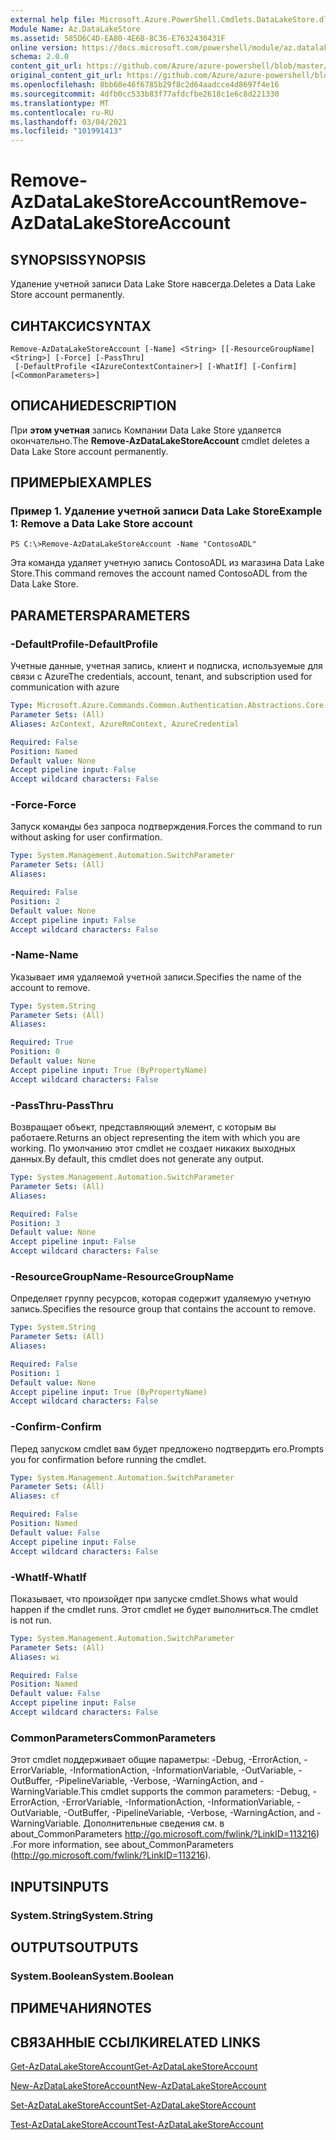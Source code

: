 ```yaml
---
external help file: Microsoft.Azure.PowerShell.Cmdlets.DataLakeStore.dll-Help.xml
Module Name: Az.DataLakeStore
ms.assetid: 585D6C4D-EA80-4E6B-8C36-E7632430431F
online version: https://docs.microsoft.com/powershell/module/az.datalakestore/remove-azdatalakestoreaccount
schema: 2.0.0
content_git_url: https://github.com/Azure/azure-powershell/blob/master/src/DataLakeStore/DataLakeStore/help/Remove-AzDataLakeStoreAccount.md
original_content_git_url: https://github.com/Azure/azure-powershell/blob/master/src/DataLakeStore/DataLakeStore/help/Remove-AzDataLakeStoreAccount.md
ms.openlocfilehash: 8bb60e46f6785b29f8c2d64aadcce4d8697f4e16
ms.sourcegitcommit: 4dfb0cc533b83f77afdcfbe2618c1e6c8d221330
ms.translationtype: MT
ms.contentlocale: ru-RU
ms.lasthandoff: 03/04/2021
ms.locfileid: "101991413"
---
```

# <span data-ttu-id="f1c9d-101">Remove-AzDataLakeStoreAccount</span><span class="sxs-lookup"><span data-stu-id="f1c9d-101">Remove-AzDataLakeStoreAccount</span></span>

## <span data-ttu-id="f1c9d-102">SYNOPSIS</span><span class="sxs-lookup"><span data-stu-id="f1c9d-102">SYNOPSIS</span></span>
<span data-ttu-id="f1c9d-103">Удаление учетной записи Data Lake Store навсегда.</span><span class="sxs-lookup"><span data-stu-id="f1c9d-103">Deletes a Data Lake Store account permanently.</span></span>

## <span data-ttu-id="f1c9d-104">СИНТАКСИС</span><span class="sxs-lookup"><span data-stu-id="f1c9d-104">SYNTAX</span></span>

```
Remove-AzDataLakeStoreAccount [-Name] <String> [[-ResourceGroupName] <String>] [-Force] [-PassThru]
 [-DefaultProfile <IAzureContextContainer>] [-WhatIf] [-Confirm] [<CommonParameters>]
```

## <span data-ttu-id="f1c9d-105">ОПИСАНИЕ</span><span class="sxs-lookup"><span data-stu-id="f1c9d-105">DESCRIPTION</span></span>
<span data-ttu-id="f1c9d-106">При **этом учетная** запись Компании Data Lake Store удаляется окончательно.</span><span class="sxs-lookup"><span data-stu-id="f1c9d-106">The **Remove-AzDataLakeStoreAccount** cmdlet deletes a Data Lake Store account permanently.</span></span>

## <span data-ttu-id="f1c9d-107">ПРИМЕРЫ</span><span class="sxs-lookup"><span data-stu-id="f1c9d-107">EXAMPLES</span></span>

### <span data-ttu-id="f1c9d-108">Пример 1. Удаление учетной записи Data Lake Store</span><span class="sxs-lookup"><span data-stu-id="f1c9d-108">Example 1: Remove a Data Lake Store account</span></span>
```
PS C:\>Remove-AzDataLakeStoreAccount -Name "ContosoADL"
```

<span data-ttu-id="f1c9d-109">Эта команда удаляет учетную запись ContosoADL из магазина Data Lake Store.</span><span class="sxs-lookup"><span data-stu-id="f1c9d-109">This command removes the account named ContosoADL from the Data Lake Store.</span></span>

## <span data-ttu-id="f1c9d-110">PARAMETERS</span><span class="sxs-lookup"><span data-stu-id="f1c9d-110">PARAMETERS</span></span>

### <span data-ttu-id="f1c9d-111">-DefaultProfile</span><span class="sxs-lookup"><span data-stu-id="f1c9d-111">-DefaultProfile</span></span>
<span data-ttu-id="f1c9d-112">Учетные данные, учетная запись, клиент и подписка, используемые для связи с Azure</span><span class="sxs-lookup"><span data-stu-id="f1c9d-112">The credentials, account, tenant, and subscription used for communication with azure</span></span>

```yaml
Type: Microsoft.Azure.Commands.Common.Authentication.Abstractions.Core.IAzureContextContainer
Parameter Sets: (All)
Aliases: AzContext, AzureRmContext, AzureCredential

Required: False
Position: Named
Default value: None
Accept pipeline input: False
Accept wildcard characters: False
```

### <span data-ttu-id="f1c9d-113">-Force</span><span class="sxs-lookup"><span data-stu-id="f1c9d-113">-Force</span></span>
<span data-ttu-id="f1c9d-114">Запуск команды без запроса подтверждения.</span><span class="sxs-lookup"><span data-stu-id="f1c9d-114">Forces the command to run without asking for user confirmation.</span></span>

```yaml
Type: System.Management.Automation.SwitchParameter
Parameter Sets: (All)
Aliases:

Required: False
Position: 2
Default value: None
Accept pipeline input: False
Accept wildcard characters: False
```

### <span data-ttu-id="f1c9d-115">-Name</span><span class="sxs-lookup"><span data-stu-id="f1c9d-115">-Name</span></span>
<span data-ttu-id="f1c9d-116">Указывает имя удаляемой учетной записи.</span><span class="sxs-lookup"><span data-stu-id="f1c9d-116">Specifies the name of the account to remove.</span></span>

```yaml
Type: System.String
Parameter Sets: (All)
Aliases:

Required: True
Position: 0
Default value: None
Accept pipeline input: True (ByPropertyName)
Accept wildcard characters: False
```

### <span data-ttu-id="f1c9d-117">-PassThru</span><span class="sxs-lookup"><span data-stu-id="f1c9d-117">-PassThru</span></span>
<span data-ttu-id="f1c9d-118">Возвращает объект, представляющий элемент, с которым вы работаете.</span><span class="sxs-lookup"><span data-stu-id="f1c9d-118">Returns an object representing the item with which you are working.</span></span>
<span data-ttu-id="f1c9d-119">По умолчанию этот cmdlet не создает никаких выходных данных.</span><span class="sxs-lookup"><span data-stu-id="f1c9d-119">By default, this cmdlet does not generate any output.</span></span>

```yaml
Type: System.Management.Automation.SwitchParameter
Parameter Sets: (All)
Aliases:

Required: False
Position: 3
Default value: None
Accept pipeline input: False
Accept wildcard characters: False
```

### <span data-ttu-id="f1c9d-120">-ResourceGroupName</span><span class="sxs-lookup"><span data-stu-id="f1c9d-120">-ResourceGroupName</span></span>
<span data-ttu-id="f1c9d-121">Определяет группу ресурсов, которая содержит удаляемую учетную запись.</span><span class="sxs-lookup"><span data-stu-id="f1c9d-121">Specifies the resource group that contains the account to remove.</span></span>

```yaml
Type: System.String
Parameter Sets: (All)
Aliases:

Required: False
Position: 1
Default value: None
Accept pipeline input: True (ByPropertyName)
Accept wildcard characters: False
```

### <span data-ttu-id="f1c9d-122">-Confirm</span><span class="sxs-lookup"><span data-stu-id="f1c9d-122">-Confirm</span></span>
<span data-ttu-id="f1c9d-123">Перед запуском cmdlet вам будет предложено подтвердить его.</span><span class="sxs-lookup"><span data-stu-id="f1c9d-123">Prompts you for confirmation before running the cmdlet.</span></span>

```yaml
Type: System.Management.Automation.SwitchParameter
Parameter Sets: (All)
Aliases: cf

Required: False
Position: Named
Default value: False
Accept pipeline input: False
Accept wildcard characters: False
```

### <span data-ttu-id="f1c9d-124">-WhatIf</span><span class="sxs-lookup"><span data-stu-id="f1c9d-124">-WhatIf</span></span>
<span data-ttu-id="f1c9d-125">Показывает, что произойдет при запуске cmdlet.</span><span class="sxs-lookup"><span data-stu-id="f1c9d-125">Shows what would happen if the cmdlet runs.</span></span>
<span data-ttu-id="f1c9d-126">Этот cmdlet не будет выполниться.</span><span class="sxs-lookup"><span data-stu-id="f1c9d-126">The cmdlet is not run.</span></span>

```yaml
Type: System.Management.Automation.SwitchParameter
Parameter Sets: (All)
Aliases: wi

Required: False
Position: Named
Default value: False
Accept pipeline input: False
Accept wildcard characters: False
```

### <span data-ttu-id="f1c9d-127">CommonParameters</span><span class="sxs-lookup"><span data-stu-id="f1c9d-127">CommonParameters</span></span>
<span data-ttu-id="f1c9d-128">Этот cmdlet поддерживает общие параметры: -Debug, -ErrorAction, -ErrorVariable, -InformationAction, -InformationVariable, -OutVariable, -OutBuffer, -PipelineVariable, -Verbose, -WarningAction, and -WarningVariable.</span><span class="sxs-lookup"><span data-stu-id="f1c9d-128">This cmdlet supports the common parameters: -Debug, -ErrorAction, -ErrorVariable, -InformationAction, -InformationVariable, -OutVariable, -OutBuffer, -PipelineVariable, -Verbose, -WarningAction, and -WarningVariable.</span></span> <span data-ttu-id="f1c9d-129">Дополнительные сведения см. в about_CommonParameters http://go.microsoft.com/fwlink/?LinkID=113216) .</span><span class="sxs-lookup"><span data-stu-id="f1c9d-129">For more information, see about_CommonParameters (http://go.microsoft.com/fwlink/?LinkID=113216).</span></span>

## <span data-ttu-id="f1c9d-130">INPUTS</span><span class="sxs-lookup"><span data-stu-id="f1c9d-130">INPUTS</span></span>

### <span data-ttu-id="f1c9d-131">System.String</span><span class="sxs-lookup"><span data-stu-id="f1c9d-131">System.String</span></span>

## <span data-ttu-id="f1c9d-132">OUTPUTS</span><span class="sxs-lookup"><span data-stu-id="f1c9d-132">OUTPUTS</span></span>

### <span data-ttu-id="f1c9d-133">System.Boolean</span><span class="sxs-lookup"><span data-stu-id="f1c9d-133">System.Boolean</span></span>

## <span data-ttu-id="f1c9d-134">ПРИМЕЧАНИЯ</span><span class="sxs-lookup"><span data-stu-id="f1c9d-134">NOTES</span></span>

## <span data-ttu-id="f1c9d-135">СВЯЗАННЫЕ ССЫЛКИ</span><span class="sxs-lookup"><span data-stu-id="f1c9d-135">RELATED LINKS</span></span>

[<span data-ttu-id="f1c9d-136">Get-AzDataLakeStoreAccount</span><span class="sxs-lookup"><span data-stu-id="f1c9d-136">Get-AzDataLakeStoreAccount</span></span>](./Get-AzDataLakeStoreAccount.md)

[<span data-ttu-id="f1c9d-137">New-AzDataLakeStoreAccount</span><span class="sxs-lookup"><span data-stu-id="f1c9d-137">New-AzDataLakeStoreAccount</span></span>](./New-AzDataLakeStoreAccount.md)

[<span data-ttu-id="f1c9d-138">Set-AzDataLakeStoreAccount</span><span class="sxs-lookup"><span data-stu-id="f1c9d-138">Set-AzDataLakeStoreAccount</span></span>](./Set-AzDataLakeStoreAccount.md)

[<span data-ttu-id="f1c9d-139">Test-AzDataLakeStoreAccount</span><span class="sxs-lookup"><span data-stu-id="f1c9d-139">Test-AzDataLakeStoreAccount</span></span>](./Test-AzDataLakeStoreAccount.md)



